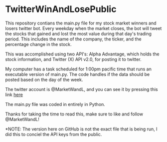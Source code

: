 # TwitterWinAndLosePublic

This repository contians the main.py file for my stock market winners and losers twitter bot. Every weekday when the market closes, the bot will tweet the stocks that
gained and lost the most value during that day's trading period. This includes the name of the company, the ticker, and the percentage change in the stock. 

This was accomplished using two API's: Alpha Advantage, which holds the stock information, and Twitter (X) API v2.0, for posting it to twitter.

My computer has a task scheduled for 1:00pm pacific time that runs an executable version of main.py. The code handles if the data should be posted based on the day of the week.

The twitter account is @MarketWandL, and you can see it by pressing this link [here](https://twitter.com/MarketWandL)

The main.py file was coded in entirely in Python.

Thanks for taking the time to read this, make sure to like and follow @MarketWandL!

*NOTE: The version here on GitHub is not the exact file that is being run, I did this to conciel the API keys from the public.
